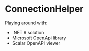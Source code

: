 # ConnectionHelper

Playing around with:

* .NET 9 solution
* Microsoft OpenApi library
* Scalar OpenAPI viewer

